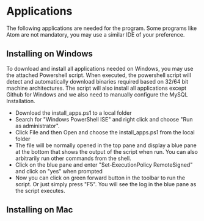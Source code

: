 # Applications
The following applications are needed for the program. Some programs like Atom are not mandatory, 
you may use a similar IDE of your preference.

## Installing on Windows
To download and install all applications needed on Windows, you may use the attached Powershell script. 
When executed, the powershell script will detect and automatically download binaries required based on 32/64 bit machine architectures.
The script will also install all applications except Github for Windows and we also need to manually configure the MySQL Installation.
* Download the install_apps.ps1 to a local folder
* Search for "Windows PowerShell ISE" and right click and choose "Run as administrator". 
* Click File and then Open and choose the install_apps.ps1 from the local folder
* The file will be normally opened in the top pane and display a blue pane at the bottom that shows the output of the script when run. 
You can also arbitrarily run other commands from the shell.
* Click on the blue pane and enter "Set-ExecutionPolicy RemoteSigned" and click on "yes" when prompted
* Now you can click on green forward button in the toolbar to run the script. Or just simply press "F5". You will see the log in the blue pane 
as the script executes. 

## Installing on Mac
